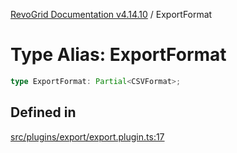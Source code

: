 [RevoGrid Documentation v4.14.10](README.md) / ExportFormat

# Type Alias: ExportFormat

```ts
type ExportFormat: Partial<CSVFormat>;
```

## Defined in

[src/plugins/export/export.plugin.ts:17](https://github.com/revolist/revogrid/blob/f8d663f4e4ad146b94baf570f65efe48aaaeae09/src/plugins/export/export.plugin.ts#L17)
